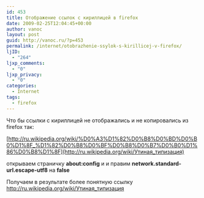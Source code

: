```yaml
---
id: 453
title: Отображение ссылок с кириллицей в firefox
date: 2009-02-25T12:04:45+00:00
author: vanoc
layout: post
guid: http://vanoc.ru/?p=453
permalink: /internet/otobrazhenie-ssylok-s-kirillicej-v-firefox/
ljID:
  - "264"
ljxp_comments:
  - "0"
ljxp_privacy:
  - "0"
categories:
  - Internet
tags:
  - firefox
---
```

Что бы ссылки с кириллицей не отображались и не копировались из firefox так:

[http://ru.wikipedia.org/wiki/%D0%A3%D1%82%D0%B8%D0%BD%D0%B0%D1%8F_%D1%82%D0%B8%D0%BF%D0%B8%D0%B7%D0%B0%D1%86%D0%B8%D1%8F](http://ru.wikipedia.org/wiki/Утиная_типизация)

открываем страничку **about:config** и и правим **network.standard-url.escape-utf8** на **false**

Получаем в результате более понятную ссылку <http://ru.wikipedia.org/wiki/Утиная_типизация>